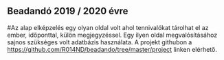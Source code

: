 ## Beadandó 2019 / 2020 évre
#Az alap elképzelés egy olyan oldal volt ahol tennivalókat tárolhat el az ember, időponttal, külön megjegyzéssel. Egy ilyen oldal megvalósításához sajnos szükséges volt adatbázis használata.
A projekt githubon a https://github.com/R014ND/beadando/tree/master/project linken elérhető.
